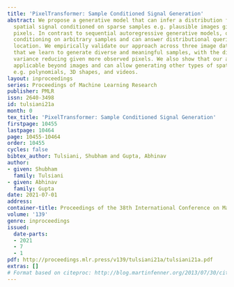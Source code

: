 ```yaml
---
title: 'PixelTransformer: Sample Conditioned Signal Generation'
abstract: We propose a generative model that can infer a distribution for the underlying
  spatial signal conditioned on sparse samples e.g. plausible images given a few observed
  pixels. In contrast to sequential autoregressive generative models, our model allows
  conditioning on arbitrary samples and can answer distributional queries for any
  location. We empirically validate our approach across three image datasets and show
  that we learn to generate diverse and meaningful samples, with the distribution
  variance reducing given more observed pixels. We also show that our approach is
  applicable beyond images and can allow generating other types of spatial outputs
  e.g. polynomials, 3D shapes, and videos.
layout: inproceedings
series: Proceedings of Machine Learning Research
publisher: PMLR
issn: 2640-3498
id: tulsiani21a
month: 0
tex_title: 'PixelTransformer: Sample Conditioned Signal Generation'
firstpage: 10455
lastpage: 10464
page: 10455-10464
order: 10455
cycles: false
bibtex_author: Tulsiani, Shubham and Gupta, Abhinav
author:
- given: Shubham
  family: Tulsiani
- given: Abhinav
  family: Gupta
date: 2021-07-01
address:
container-title: Proceedings of the 38th International Conference on Machine Learning
volume: '139'
genre: inproceedings
issued:
  date-parts:
  - 2021
  - 7
  - 1
pdf: http://proceedings.mlr.press/v139/tulsiani21a/tulsiani21a.pdf
extras: []
# Format based on citeproc: http://blog.martinfenner.org/2013/07/30/citeproc-yaml-for-bibliographies/
---
```

